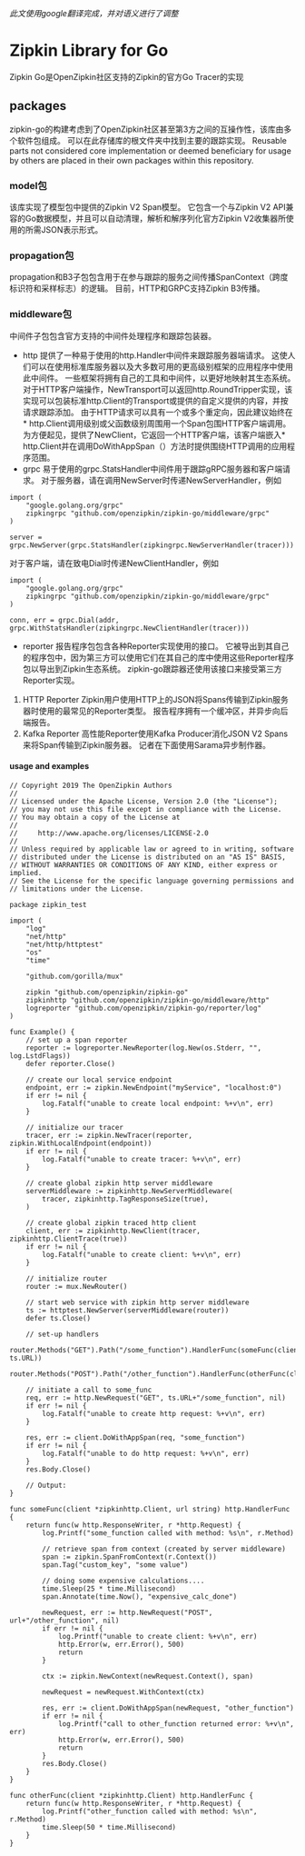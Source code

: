 
*此文使用google翻译完成，并对语义进行了调整*

# Zipkin Library for Go

Zipkin Go是OpenZipkin社区支持的Zipkin的官方Go Tracer的实现
## packages
zipkin-go的构建考虑到了OpenZipkin社区甚至第3方之间的互操作性，该库由多个软件包组成。
可以在此存储库的根文件夹中找到主要的跟踪实现。 Reusable parts not considered core implementation or deemed beneficiary for usage by others are placed in their own packages within this repository.

### model包
该库实现了模型包中提供的Zipkin V2 Span模型。 它包含一个与Zipkin V2 API兼容的Go数据模型，并且可以自动清理，解析和解序列化官方Zipkin V2收集器所使用的所需JSON表示形式。
### propagation包
propagation和B3子包包含用于在参与跟踪的服务之间传播SpanContext（跨度标识符和采样标志）的逻辑。 目前，HTTP和GRPC支持Zipkin B3传播。
### middleware包
中间件子包包含官方支持的中间件处理程序和跟踪包装器。

*  http
提供了一种易于使用的http.Handler中间件来跟踪服务器端请求。 这使人们可以在使用标准库服务器以及大多数可用的更高级别框架的应用程序中使用此中间件。 一些框架将拥有自己的工具和中间件，以更好地映射其生态系统。
对于HTTP客户端操作，NewTransport可以返回http.RoundTripper实现，该实现可以包装标准http.Client的Transport或提供的自定义提供的内容，并按请求跟踪添加。 由于HTTP请求可以具有一个或多个重定向，因此建议始终在* http.Client调用级别或父函数级别周围用一个Span包围HTTP客户端调用。
为方便起见，提供了NewClient，它返回一个HTTP客户端，该客户端嵌入* http.Client并在调用DoWithAppSpan（）方法时提供围绕HTTP调用的应用程序范围。
* grpc
易于使用的grpc.StatsHandler中间件用于跟踪gRPC服务器和客户端请求。
对于服务器，请在调用NewServer时传递NewServerHandler，例如

```
import (
	"google.golang.org/grpc"
	zipkingrpc "github.com/openzipkin/zipkin-go/middleware/grpc"
)

server = grpc.NewServer(grpc.StatsHandler(zipkingrpc.NewServerHandler(tracer)))
```
对于客户端，请在致电Dial时传递NewClientHandler，例如

```
import (
	"google.golang.org/grpc"
	zipkingrpc "github.com/openzipkin/zipkin-go/middleware/grpc"
)

conn, err = grpc.Dial(addr, grpc.WithStatsHandler(zipkingrpc.NewClientHandler(tracer)))
```
* reporter
报告程序包包含各种Reporter实现使用的接口。 它被导出到其自己的程序包中，因为第三方可以使用它们在其自己的库中使用这些Reporter程序包以导出到Zipkin生态系统。 zipkin-go跟踪器还使用该接口来接受第三方Reporter实现。
1. HTTP Reporter
Zipkin用户使用HTTP上的JSON将Spans传输到Zipkin服务器时使用的最常见的Reporter类型。 报告程序拥有一个缓冲区，并异步向后端报告。
2. Kafka Reporter
高性能Reporter使用Kafka Producer消化JSON V2 Spans来将Span传输到Zipkin服务器。 记者在下面使用Sarama异步制作器。

#### usage and examples

```
// Copyright 2019 The OpenZipkin Authors
//
// Licensed under the Apache License, Version 2.0 (the "License");
// you may not use this file except in compliance with the License.
// You may obtain a copy of the License at
//
//     http://www.apache.org/licenses/LICENSE-2.0
//
// Unless required by applicable law or agreed to in writing, software
// distributed under the License is distributed on an "AS IS" BASIS,
// WITHOUT WARRANTIES OR CONDITIONS OF ANY KIND, either express or implied.
// See the License for the specific language governing permissions and
// limitations under the License.

package zipkin_test

import (
	"log"
	"net/http"
	"net/http/httptest"
	"os"
	"time"

	"github.com/gorilla/mux"

	zipkin "github.com/openzipkin/zipkin-go"
	zipkinhttp "github.com/openzipkin/zipkin-go/middleware/http"
	logreporter "github.com/openzipkin/zipkin-go/reporter/log"
)

func Example() {
	// set up a span reporter
	reporter := logreporter.NewReporter(log.New(os.Stderr, "", log.LstdFlags))
	defer reporter.Close()

	// create our local service endpoint
	endpoint, err := zipkin.NewEndpoint("myService", "localhost:0")
	if err != nil {
		log.Fatalf("unable to create local endpoint: %+v\n", err)
	}

	// initialize our tracer
	tracer, err := zipkin.NewTracer(reporter, zipkin.WithLocalEndpoint(endpoint))
	if err != nil {
		log.Fatalf("unable to create tracer: %+v\n", err)
	}

	// create global zipkin http server middleware
	serverMiddleware := zipkinhttp.NewServerMiddleware(
		tracer, zipkinhttp.TagResponseSize(true),
	)

	// create global zipkin traced http client
	client, err := zipkinhttp.NewClient(tracer, zipkinhttp.ClientTrace(true))
	if err != nil {
		log.Fatalf("unable to create client: %+v\n", err)
	}

	// initialize router
	router := mux.NewRouter()

	// start web service with zipkin http server middleware
	ts := httptest.NewServer(serverMiddleware(router))
	defer ts.Close()

	// set-up handlers
	router.Methods("GET").Path("/some_function").HandlerFunc(someFunc(client, ts.URL))
	router.Methods("POST").Path("/other_function").HandlerFunc(otherFunc(client))

	// initiate a call to some_func
	req, err := http.NewRequest("GET", ts.URL+"/some_function", nil)
	if err != nil {
		log.Fatalf("unable to create http request: %+v\n", err)
	}

	res, err := client.DoWithAppSpan(req, "some_function")
	if err != nil {
		log.Fatalf("unable to do http request: %+v\n", err)
	}
	res.Body.Close()

	// Output:
}

func someFunc(client *zipkinhttp.Client, url string) http.HandlerFunc {
	return func(w http.ResponseWriter, r *http.Request) {
		log.Printf("some_function called with method: %s\n", r.Method)

		// retrieve span from context (created by server middleware)
		span := zipkin.SpanFromContext(r.Context())
		span.Tag("custom_key", "some value")

		// doing some expensive calculations....
		time.Sleep(25 * time.Millisecond)
		span.Annotate(time.Now(), "expensive_calc_done")

		newRequest, err := http.NewRequest("POST", url+"/other_function", nil)
		if err != nil {
			log.Printf("unable to create client: %+v\n", err)
			http.Error(w, err.Error(), 500)
			return
		}

		ctx := zipkin.NewContext(newRequest.Context(), span)

		newRequest = newRequest.WithContext(ctx)

		res, err := client.DoWithAppSpan(newRequest, "other_function")
		if err != nil {
			log.Printf("call to other_function returned error: %+v\n", err)
			http.Error(w, err.Error(), 500)
			return
		}
		res.Body.Close()
	}
}

func otherFunc(client *zipkinhttp.Client) http.HandlerFunc {
	return func(w http.ResponseWriter, r *http.Request) {
		log.Printf("other_function called with method: %s\n", r.Method)
		time.Sleep(50 * time.Millisecond)
	}
}

```

